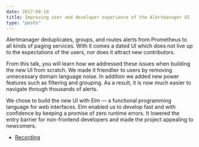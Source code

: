 ```yaml
---
date: 2017-08-18
title: Improving user and developer experience of the Alertmanager UI
type: "posts"
---
```


Alertmanager deduplicates, groups, and routes alerts from Prometheus to all kinds of paging services. With it comes a dated UI which does not live up to the expectations of the users, nor does it attract new contributors.

From this talk, you will learn how we addressed these issues when building the new UI from scratch. We made it friendlier to users by removing unnecessary domain language noise. In addition we added new power features such as filtering and grouping. As a result, it is now much easier to navigate through thousands of alerts.

We chose to build the new UI with Elm — a functional programming language for web interfaces. Elm enabled us to develop fast and with confidence by keeping a promise of zero runtime errors. It lowered the entry barrier for non-frontend developers and made the project appealing to newcomers.

- [Recording](https://www.youtube.com/watch?v=TpifnbUGXD8&t=1057s)
